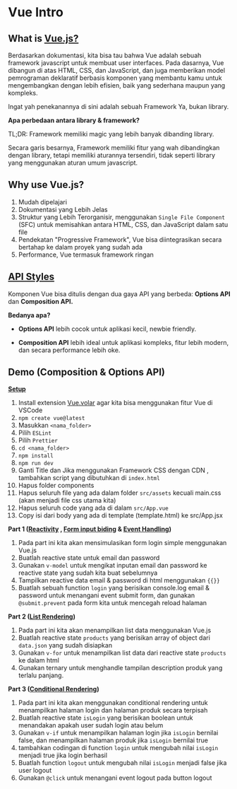 # Vue Intro

## What is [Vue.js?](https://vuejs.org/guide/introduction.html)

Berdasarkan dokumentasi, kita bisa tau bahwa Vue adalah sebuah framework javascript untuk membuat user interfaces. Pada dasarnya, Vue dibangun di atas HTML, CSS, dan JavaScript, dan juga memberikan model pemrograman deklaratif berbasis komponen yang membantu kamu untuk mengembangkan  dengan lebih efisien, baik yang sederhana maupun yang kompleks.

Ingat yah penekanannya di sini adalah sebuah Framework Ya, bukan library.

**Apa perbedaan antara library & framework?**

TL;DR: Framework memiliki magic yang lebih banyak dibanding library.

Secara garis besarnya, Framework memiliki fitur yang wah dibandingkan dengan library, tetapi memiliki aturannya tersendiri, tidak seperti library yang menggunakan aturan umum javascript.

## Why use Vue.js?
1. Mudah dipelajari
2. Dokumentasi yang Lebih Jelas
3. Struktur yang Lebih Terorganisir, menggunakan `Single File Component` (SFC) untuk memisahkan antara HTML, CSS, dan JavaScript dalam satu file
4. Pendekatan "Progressive Framework", Vue bisa diintegrasikan secara bertahap ke dalam proyek yang sudah ada
5. Performance, Vue termasuk framework ringan

## [API Styles](https://vuejs.org/guide/introduction.html#api-styles)

Komponen Vue bisa ditulis dengan dua gaya API yang berbeda: **Options API** dan **Composition API.**

**Bedanya apa?** 

- **Options API** lebih cocok untuk aplikasi kecil, newbie friendly.

- **Composition API** lebih ideal untuk aplikasi kompleks, fitur lebih modern, dan secara performance lebih oke.

## Demo (Composition & Options API)

[**Setup**](https://vuejs.org/guide/quick-start.html)

1. Install extension [Vue.volar](https://marketplace.visualstudio.com/items/?itemName=Vue.volar) agar kita bisa menggunakan fitur Vue di VSCode
2. `npm create vue@latest`
3. Masukkan `<nama_folder>`
4. Pilih `ESLint`
5. Pilih `Prettier`
6. `cd <nama_folder>`
7. `npm install`
8. `npm run dev`
9. Ganti Title dan Jika menggunakan Framework CSS dengan CDN , tambahkan script yang dibutuhkan di `index.html`
10. Hapus folder components
11. Hapus seluruh file yang ada dalam folder `src/assets` kecuali main.css (akan menjadi file css utama kita) 
12. Hapus seluruh code yang ada di dalam `src/App.vue`
13. Copy isi dari body yang ada di template (template.html) ke src/App.jsx 

**Part 1 ([Reactivity](https://vuejs.org/guide/essentials/reactivity-fundamentals.html) , [Form input biding](https://vuejs.org/guide/essentials/forms.html)  & [Event Handling](https://vuejs.org/guide/essentials/event-handling.html))**

1. Pada part ini kita akan mensimulasikan form login simple menggunakan Vue.js
2. Buatlah reactive state untuk email dan password
3. Gunakan `v-model` untuk mengikat inputan email dan password ke reactive state yang sudah kita buat sebelumnya
4. Tampilkan reactive data email & password di html menggunakan `{{}}`
5. Buatlah sebuah function `login` yang berisikan console.log email & password untuk menangani event submit form, dan gunakan `@submit.prevent` pada form kita untuk mencegah reload halaman

**Part 2 ([List Rendering](https://vuejs.org/guide/essentials/list.html))** 

1. Pada part ini kita akan menampilkan list data menggunakan Vue.js
2. Buatlah reactive state `products` yang berisikan array of object dari `data.json` yang sudah disiapkan
3. Gunakan `v-for` untuk menampilkan list data dari reactive state `products` ke dalam html
4. Gunakan ternary untuk menghandle tampilan description produk yang terlalu panjang.

**Part 3 ([Conditional Rendering](https://vuejs.org/guide/essentials/conditional.html))**

1. Pada part ini kita akan menggunakan conditional rendering untuk menampilkan halaman login dan halaman produk secara terpisah
2. Buatlah reactive state `isLogin` yang berisikan boolean untuk menandakan apakah user sudah login atau belum
3. Gunakan `v-if` untuk menampilkan halaman login jika `isLogin` bernilai false, dan menampilkan halaman produk jika `isLogin` bernilai true
4. tambahkan codingan di function `login` untuk mengubah nilai `isLogin` menjadi true jika login berhasil
5. Buatlah function `logout` untuk mengubah nilai `isLogin` menjadi false jika user logout
6. Gunakan `@click` untuk menangani event logout pada button logout
